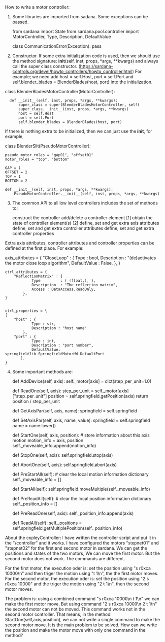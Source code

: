 How to write a motor controller:

1. Some libraries are imported from sadana. Some exceptions can be passed.

    from sardana import State
    from sardana.pool.controller import MotorController, Type, Description, DefaultValue
    
    class CommunicationError(Exception):
    pass
    
2. Constructor. If some extra initialization code is used, then we should use the method signature: __init__(self, inst, props, *args, **kwargs) and always call the super class constructor. (https://sardana-controls.org/devel/howto_controllers/howto_controller.html)
For example; we need add host = self.Host,  port = self.Port and self.blender_blades = BlenderBlades(host, port) into the initialization. 
  
  class BlenderBladesMotorController(MotorController):

      def __init__(self, inst, props, *args, **kwargs):
          super_class = super(BlenderBladesMotorController, self)
          super_class.__init__(inst, props, *args, **kwargs)
          host = self.Host
          port = self.Port
          self.blender_blades = BlenderBlades(host, port)
          
   If there is nothing extra to be initialized, then we can just use the __init__, for example, 
   
   class BlenderSlit(PseudoMotorController):
  
    pseudo_motor_roles = "gap01", "offset01"
    motor_roles = "top", "bottom"

    GAP = 1
    OFFSET = 2
    TOP = 1
    BOTTOM = 2

    def __init__(self, inst, props, *args, **kwargs):
        PseudoMotorController.__init__(self, inst, props, *args, **kwargs)
  
  
        
  3. The common API to all low level controllers includes the set of methods to:

        construct the controller
        add/delete a controller element [1]
        obtain the state of controller element(s) [2]
        define, set and get extra axis attributes
        define, set and get extra controller attributes
        define, set and get extra controller properties
        
 Extra axis attributes, controller attributes and controller properties can be defined at the first place. For example: 

axis_attributes = {
        "CloseLoop" : {
                Type         : bool,
                Description  : "(de)activates the motor close loop algorithm",
                DefaultValue : False,
            },
    }
    
    ctrl_attributes = {
        "ReflectionMatrix" : {
                Type         : ( (float,), ),
                Description  : "The reflection matrix",
                Access : DataAccess.ReadOnly,
            },
    }


    ctrl_properties = \
    {
        "host" : {
                Type : str,
                Description : "host name"
            },
        "port" : {
                Type : int,
                Description : "port number",
                DefaultValue: springfieldlib.SpringfieldMotorHW.DefaultPort
           },
    }
    
 4. Some important methods are:  
 
    def AddDevice(self, axis):
        self._motor[axis] = dict(step_per_unit=1.0)

    def ReadOne(self, axis):
        step_per_unit = self._motor[axis]["step_per_unit"]
        position = self.springfield.getPosition(axis)
        return position / step_per_unit

    def GetAxisPar(self, axis, name):
        springfield = self.springfield
    
    def SetAxisPar(self, axis, name, value):
        springfield = self.springfield
        name = name.lower()
        
    def StartOne(self, axis, position):
        # store information about this axis motion
        motion_info = axis, position
        self._moveable_info.append(motion_info)
        
    def StopOne(self, axis):
        self.springfield.stop(axis)

    def AbortOne(self, axis):
        self.springfield.abort(axis)
        
    def PreStartAll(self):
        # clear the local motion information dictionary
        self._moveable_info = []

    def StartAll(self):
        self.springfield.moveMultiple(self._moveable_info)
        
    def PreReadAll(self):
        # clear the local position information dictionary
        self._position_info = []

    def PreReadOne(self, axis):
        self._position_info.append(axis)

    def ReadAll(self):
        self._positions = self.springfield.getMultiplePosition(self._position_info)
        
   
About the copleyController:
I have written the controller script and put it in the "/controller" and it works.
I have configured the motors "stepnet01" and "stepnet02" for the first and second motor in sardana. We can get the positions and states of the two motors, We can move the first motor. But the second motor does not work. The commands are different.

For the first motor, the execution oder is: set the position using "s r0xca 10000\n" and then triger the motion using "t 1\n", the the first motor moves.
For the second motor, the execution oder is: set the position using "2 s r0xca 10000" and the triger the motion using "2 t 1\n", then the second motor moves.

The problem is: using a combined command "s r0xca 10000\n t 1\n" we can make the first motor move.
But using command "2 s r0xca 10000\n 2 t 1\n" the second motor can not be moved. This command works not in the second motor controller. That means, in the method StartOne(self,axis,position), we can not write a single command to make the second motor move. It is the main problem to be solved. 
How can we write the position and make the motor move with only one command in the method?
